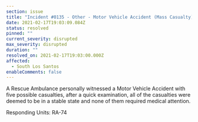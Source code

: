 ```yaml
---
section: issue
title: "Incident #0135 - Other - Motor Vehicle Accident (Mass Casualty)"
date: 2021-02-17T19:03:09.084Z
status: resolved
pinned: ""
current_severity: disrupted
max_severity: disrupted
duration: ""
resolved_on: 2021-02-17T19:03:00.000Z
affected:
  - South Los Santos
enableComments: false
---
```

A Rescue Ambulance personally witnessed a Motor Vehicle Accident with five possible casualties, after a quick examination, all of the casualties were deemed to be in a stable state and none of them required medical attention.

Responding Units: RA-74